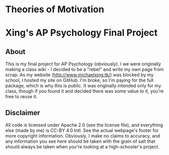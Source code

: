 Theories of Motivation
============
Xing's AP Psychology Final Project
==============

About
-----
This is my final project for AP Psychology (obviously). I we were originally making a class wiki - I decided to be a "rebel" and write my own page from scrap. As my website (http://www.michaelxing.tk/) was blocked by my school, I hosted my site on GitHub. I'm broke, so I'm paying for the full package, which is why this is public. It was originally intended only for my class, though if you found it and decided there was some value to it, you're free to reuse it.

Disclaimer
----------
All code is licensed under Apache 2.0 (see the license file), and everything else (made by me) is CC-BY 4.0 Intl. See the actual webpage's footer for more copyright information. Obviously, I make no claims to accuracy, and any information you see here should be taken with the grain of salt that should always be taken when you're looking at a high-schooler's project.


